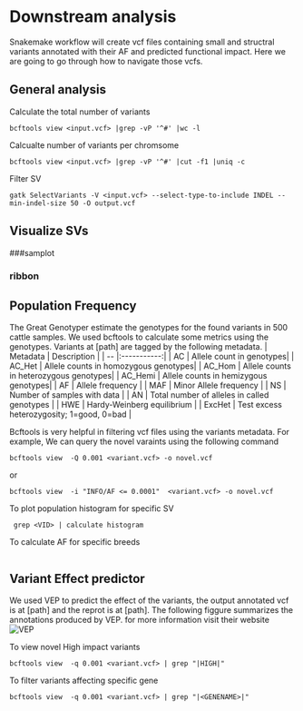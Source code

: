 # Downstream analysis
Snakemake workflow will create vcf files containing small and structral variants annotated with their AF and predicted functional impact. Here we are going to go through how to navigate those vcfs.

## General analysis
Calculate the total number of variants
```
bcftools view <input.vcf> |grep -vP '^#' |wc -l
```

Calcualte number of variants per chromsome
```
bcftools view <input.vcf> |grep -vP '^#' |cut -f1 |uniq -c
```

Filter SV
```
gatk SelectVariants -V <input.vcf> --select-type-to-include INDEL --min-indel-size 50 -O output.vcf
```

## Visualize SVs

###samplot


### ribbon

## Population Frequency
The Great Genotyper estimate the genotypes for the found variants in 500 cattle samples. We used bcftools to calculate some metrics using the genotypes. Variants at [path] are tagged by the following metadata. 
| Metadata      | Description |
| -- |:-----------:|
| AC | Allele count in genotypes|
| AC_Het | Allele counts in homozygous genotypes|
| AC_Hom | Allele counts in heterozygous genotypes|
| AC_Hemi | Allele counts in hemizygous genotypes|
| AF | Allele frequency |
| MAF | Minor Allele frequency |
| NS | Number of samples with data   |
| AN | Total number of alleles in called genotypes |
| HWE | Hardy-Weinberg equilibrium |
| ExcHet | Test excess heterozygosity; 1=good, 0=bad |


Bcftools is very helpful in filtering vcf files using the variants metadata. For example, We can query the novel varaints using the following command
```
bcftools view  -Q 0.001 <variant.vcf> -o novel.vcf 
```
or 
```
bcftools view  -i "INFO/AF <= 0.0001"  <variant.vcf> -o novel.vcf 
```

To plot population histogram for specific SV
```
 grep <VID> | calculate histogram
```

To calculate AF for specific breeds
```
```




## Variant Effect predictor 
We used VEP to predict the effect of the variants, the output annotated vcf is at [path] and the reprot is at [path]. The following figgure summarizes the annotations produced by VEP. for more information visit their website
![VEP](https://uswest.ensembl.org/info/genome/variation/prediction/consequences.jpg)

To view novel High impact variants 
```
bcftools view  -q 0.001 <variant.vcf> | grep "|HIGH|"
```

To filter variants affecting specific gene
```
bcftools view  -q 0.001 <variant.vcf> | grep "|<GENENAME>|"
```
